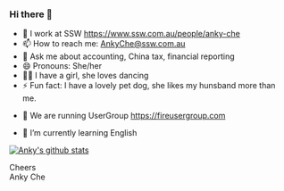 ### Hi there 👋
 
- 🔭 I work at SSW https://www.ssw.com.au/people/anky-che 
- 📫 How to reach me: AnkyChe@ssw.com.au
- 💬 Ask me about accounting, China tax, financial reporting
- 😄 Pronouns: She/her
- 👩‍👧 I have a girl, she loves dancing
- ⚡ Fun fact: I have a lovely pet dog, she likes my hunsband more than me.  
* 👯 We are running UserGroup https://fireusergroup.com 
- 🌱 I’m currently learning English

  
[![Anky's github stats](https://github-readme-stats.vercel.app/api?username=ankyche&theme=dark)](https://github.com/ankyche/github-readme-stats)

Cheers  
Anky Che
